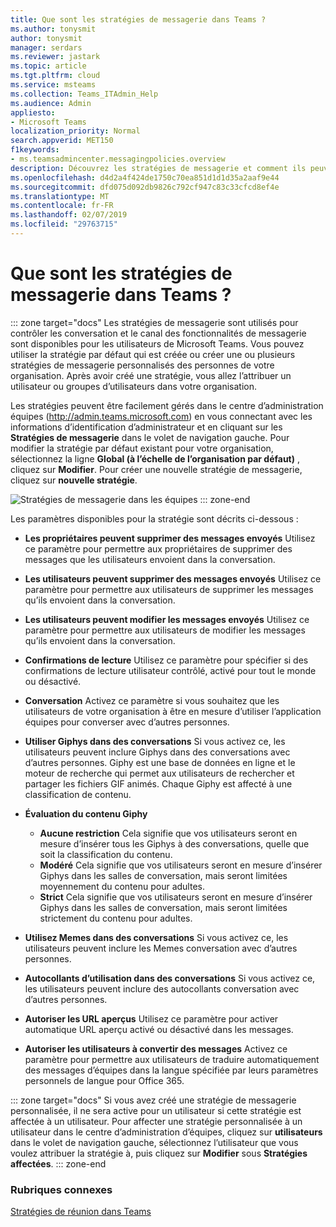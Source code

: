 ```yaml
---
title: Que sont les stratégies de messagerie dans Teams ?
ms.author: tonysmit
author: tonysmit
manager: serdars
ms.reviewer: jastark
ms.topic: article
ms.tgt.pltfrm: cloud
ms.service: msteams
ms.collection: Teams_ITAdmin_Help
ms.audience: Admin
appliesto:
- Microsoft Teams
localization_priority: Normal
search.appverid: MET150
f1keywords:
- ms.teamsadmincenter.messagingpolicies.overview
description: Découvrez les stratégies de messagerie et comment ils peuvent être utilisés pour contrôler la conversation de messagerie dans les équipes.
ms.openlocfilehash: d4d2a4f424de1750c70ea851d1d1d35a2aaf9e44
ms.sourcegitcommit: dfd075d092db9826c792cf947c83c33cfcd8ef4e
ms.translationtype: MT
ms.contentlocale: fr-FR
ms.lasthandoff: 02/07/2019
ms.locfileid: "29763715"
---
```

# <a name="what-are-messaging-policies-in-teams"></a>Que sont les stratégies de messagerie dans Teams ?
::: zone target="docs"
Les stratégies de messagerie sont utilisés pour contrôler les conversation et le canal des fonctionnalités de messagerie sont disponibles pour les utilisateurs de Microsoft Teams. Vous pouvez utiliser la stratégie par défaut qui est créée ou créer une ou plusieurs stratégies de messagerie personnalisés des personnes de votre organisation. Après avoir créé une stratégie, vous allez l’attribuer un utilisateur ou groupes d’utilisateurs dans votre organisation.

Les stratégies peuvent être facilement gérés dans le centre d’administration équipes (http://admin.teams.microsoft.com) en vous connectant avec les informations d’identification d’administrateur et en cliquant sur les **Stratégies de messagerie** dans le volet de navigation gauche. Pour modifier la stratégie par défaut existant pour votre organisation, sélectionnez la ligne **Global (à l’échelle de l’organisation par défaut)** , cliquez sur **Modifier**. Pour créer une nouvelle stratégie de messagerie, cliquez sur **nouvelle stratégie**.

![Stratégies de messagerie dans les équipes](media/messaging-policies.png)
::: zone-end

Les paramètres disponibles pour la stratégie sont décrits ci-dessous : 

- **Les propriétaires peuvent supprimer des messages envoyés**  Utilisez ce paramètre pour permettre aux propriétaires de supprimer des messages que les utilisateurs envoient dans la conversation.
- **Les utilisateurs peuvent supprimer des messages envoyés** Utilisez ce paramètre pour permettre aux utilisateurs de supprimer les messages qu’ils envoient dans la conversation.
- **Les utilisateurs peuvent modifier les messages envoyés** Utilisez ce paramètre pour permettre aux utilisateurs de modifier les messages qu’ils envoient dans la conversation.
- **Confirmations de lecture** Utilisez ce paramètre pour spécifier si des confirmations de lecture utilisateur contrôlé, activé pour tout le monde ou désactivé.
<a name="bkchat"> </a>

- **Conversation**  Activez ce paramètre si vous souhaitez que les utilisateurs de votre organisation à être en mesure d’utiliser l’application équipes pour converser avec d’autres personnes.
- **Utiliser Giphys dans des conversations**  Si vous activez ce, les utilisateurs peuvent inclure Giphys dans des conversations avec d’autres personnes. Giphy est une base de données en ligne et le moteur de recherche qui permet aux utilisateurs de rechercher et partager les fichiers GIF animés. Chaque Giphy est affecté à une classification de contenu.
- **Évaluation du contenu Giphy** 
    - **Aucune restriction** Cela signifie que vos utilisateurs seront en mesure d’insérer tous les Giphys à des conversations, quelle que soit la classification du contenu.
    - **Modéré**  Cela signifie que vos utilisateurs seront en mesure d’insérer Giphys dans les salles de conversation, mais seront limitées moyennement du contenu pour adultes.
    - **Strict**  Cela signifie que vos utilisateurs seront en mesure d’insérer Giphys dans les salles de conversation, mais seront limitées strictement du contenu pour adultes.
- **Utilisez Memes dans des conversations** Si vous activez ce, les utilisateurs peuvent inclure les Memes conversation avec d’autres personnes. 
- **Autocollants d’utilisation dans des conversations** Si vous activez ce, les utilisateurs peuvent inclure des autocollants conversation avec d’autres personnes.
- **Autoriser les URL aperçus** Utilisez ce paramètre pour activer automatique URL aperçu activé ou désactivé dans les messages.
- **Autoriser les utilisateurs à convertir des messages** Activez ce paramètre pour permettre aux utilisateurs de traduire automatiquement des messages d’équipes dans la langue spécifiée par leurs paramètres personnels de langue pour Office 365.

::: zone target="docs"
Si vous avez créé une stratégie de messagerie personnalisée, il ne sera active pour un utilisateur si cette stratégie est affectée à un utilisateur.  Pour affecter une stratégie personnalisée à un utilisateur dans le centre d’administration d’équipes, cliquez sur **utilisateurs** dans le volet de navigation gauche, sélectionnez l’utilisateur que vous voulez attribuer la stratégie à, puis cliquez sur **Modifier** sous **Stratégies affectées**.
::: zone-end

### <a name="related-topics"></a>Rubriques connexes
[Stratégies de réunion dans Teams](meeting-policies-in-teams.md)
